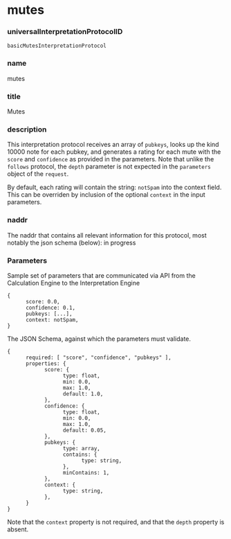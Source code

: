 mutes
=====

### universalInterpretationProtocolID

`basicMutesInterpretationProtocol`

### name

mutes

### title

Mutes

### description

This interpretation protocol receives an array of `pubkeys`, looks up the kind 10000 note for each pubkey, and generates a rating for each mute with the `score` and `confidence` as provided in the parameters. Note that unlike the `follows` protocol, the `depth` parameter is not expected in the `parameters` object of the `request`.

By default, each rating will contain the string: `notSpam` into the context field. This can be overriden by inclusion of the optional `context` in the input parameters.

### naddr

The naddr that contains all relevant information for this protocol, most notably the json schema (below): in progress

### Parameters

Sample set of parameters that are communicated via API from the Calculation Engine to the Interpretation Engine

```
{
      score: 0.0,
      confidence: 0.1,
      pubkeys: [...],
      context: notSpam,
}
```

The JSON Schema, against which the parameters must validate.

```
{
      required: [ "score", "confidence", "pubkeys" ],
      properties: {
            score: {
                  type: float,
                  min: 0.0,
                  max: 1.0,
                  default: 1.0,
            },
            confidence: {
                  type: float,
                  min: 0.0,
                  max: 1.0,
                  default: 0.05,
            },
            pubkeys: {
                  type: array,
                  contains: {
                        type: string,
                  },
                  minContains: 1,
            },
            context: {
                  type: string,
            },
      }
}
```

Note that the `context` property is not required, and that the `depth` property is absent.

